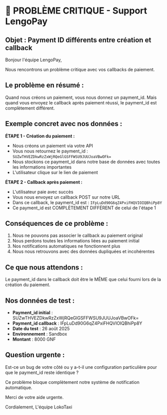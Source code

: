 # 🚨 PROBLÈME CRITIQUE - Support LengoPay

## Objet : Payment ID différents entre création et callback

Bonjour l'équipe LengoPay,

Nous rencontrons un problème critique avec vos callbacks de paiement.

## Le problème en résumé :

Quand nous créons un paiement, vous nous donnez un payment_id. Mais quand vous envoyez le callback après paiement réussi, le payment_id est complètement différent.

## Exemple concret avec nos données :

**ÉTAPE 1 - Création du paiement :**
- Nous créons un paiement via votre API
- Vous nous retournez le payment_id : `SUZwTHVEZDkwRzZxWjRQeGlGSFFWSU9JUUJoaVBwOFk=`
- Nous stockons ce payment_id dans notre base de données avec toutes les informations importantes
- L'utilisateur clique sur le lien de paiement

**ÉTAPE 2 - Callback après paiement :**
- L'utilisateur paie avec succès
- Vous nous envoyez un callback POST sur notre URL
- Dans ce callback, le payment_id est : `IFpLuDd90G6qZ4PxiFHQVIOIQBhiPp8Y`
- Ce payment_id est COMPLÈTEMENT DIFFÉRENT de celui de l'étape 1

## Conséquences de ce problème :

1. Nous ne pouvons pas associer le callback au paiement original
2. Nous perdons toutes les informations liées au paiement initial
3. Nos notifications automatiques ne fonctionnent plus
4. Nous nous retrouvons avec des données dupliquées et incohérentes

## Ce que nous attendons :

Le payment_id dans le callback doit être le MÊME que celui fourni lors de la création du paiement.

## Nos données de test :

- **Payment_id initial** : SUZwTHVEZDkwRzZxWjRQeGlGSFFWSU9JUUJoaVBwOFk=
- **Payment_id callback** : IFpLuDd90G6qZ4PxiFHQVIOIQBhiPp8Y
- **Date du test** : 26 août 2025
- **Environnement** : Sandbox
- **Montant** : 8000 GNF

## Question urgente :

Est-ce un bug de votre côté ou y a-t-il une configuration particulière pour que le payment_id reste identique ?

Ce problème bloque complètement notre système de notification automatique.

Merci de votre aide urgente.

Cordialement,
L'équipe LokoTaxi